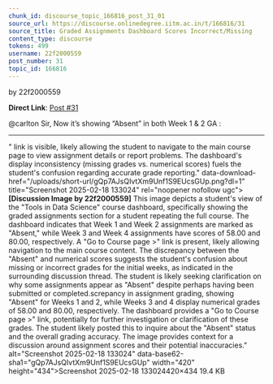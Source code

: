 ```yaml
---
chunk_id: discourse_topic_166816_post_31_01
source_url: https://discourse.onlinedegree.iitm.ac.in/t/166816/31
source_title: Graded Assignments Dashboard Scores Incorrect/Missing
content_type: discourse
tokens: 499
username: 22f2000559
post_number: 31
topic_id: 166816
---
```


 by 22f2000559

**Direct Link**: [Post #31](https://discourse.onlinedegree.iitm.ac.in/t/166816/31)

@carlton Sir, Now it’s showing “Absent” in both Week 1 &amp; 2 GA :

---

" link is visible, likely allowing the student to navigate to the main course page to view assignment details or report problems. The dashboard's display inconsistency (missing grades vs. numerical scores) fuels the student's confusion regarding accurate grade reporting." data-download-href="/uploads/short-url/gQp7AJsQIvtXm9Unf1S9EUcsGUp.png?dl=1" title="Screenshot 2025-02-18 133024" rel="noopener nofollow ugc">**[Discussion Image by 22f2000559]** This image depicts a student's view of the "Tools in Data Science" course dashboard, specifically showing the graded assignments section for a student repeating the full course. The dashboard indicates that Week 1 and Week 2 assignments are marked as "Absent," while Week 3 and Week 4 assignments have scores of 58.00 and 80.00, respectively. A "Go to Course page >" link is present, likely allowing navigation to the main course content. The discrepancy between the "Absent" and numerical scores suggests the student's confusion about missing or incorrect grades for the initial weeks, as indicated in the surrounding discussion thread. The student is likely seeking clarification on why some assignments appear as "Absent" despite perhaps having been submitted or completed.screpancy in assignment grading, showing "Absent" for Weeks 1 and 2, while Weeks 3 and 4 display numerical grades of 58.00 and 80.00, respectively. The dashboard provides a "Go to Course page >" link, potentially for further investigation or clarification of these grades. The student likely posted this to inquire about the "Absent" status and the overall grading accuracy. The image provides context for a discussion around assignment scores and their potential inaccuracies." alt="Screenshot 2025-02-18 133024" data-base62-sha1="gQp7AJsQIvtXm9Unf1S9EUcsGUp" width="420" height="434">Screenshot 2025-02-18 133024420×434 19.4 KB
